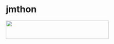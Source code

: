 # jmthon

<p align="left"><a href="https://heroku.com/deploy?template=https://github.com/Abdallmohamedd/roz"> <img src="https://img.shields.io/badge/Deploy%20To%20Heroku-purple?style=for-the-badge&logo=heroku" width="320" height="58.45"/></a></p>
